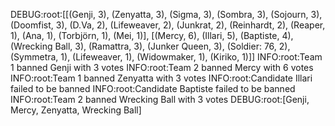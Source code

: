 DEBUG:root:[[(Genji, 3), (Zenyatta, 3), (Sigma, 3), (Sombra, 3), (Sojourn, 3), (Doomfist, 3), (D.Va, 2), (Lifeweaver, 2), (Junkrat, 2), (Reinhardt, 2), (Reaper, 1), (Ana, 1), (Torbjörn, 1), (Mei, 1)], [(Mercy, 6), (Illari, 5), (Baptiste, 4), (Wrecking Ball, 3), (Ramattra, 3), (Junker Queen, 3), (Soldier: 76, 2), (Symmetra, 1), (Lifeweaver, 1), (Widowmaker, 1), (Kiriko, 1)]]
INFO:root:Team 1 banned Genji with 3 votes
INFO:root:Team 2 banned Mercy with 6 votes
INFO:root:Team 1 banned Zenyatta with 3 votes
INFO:root:Candidate Illari failed to be banned
INFO:root:Candidate Baptiste failed to be banned
INFO:root:Team 2 banned Wrecking Ball with 3 votes
DEBUG:root:[Genji, Mercy, Zenyatta, Wrecking Ball]
